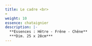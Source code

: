```yaml
---
title: Le cadre <br>
➡️
weight: 10
essence: chataignier
description: |-
  **Essences : Hêtre - Frêne - Chêne**
  ***Dim. 25 x 28cm***
---
```

